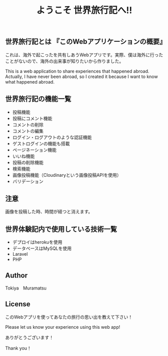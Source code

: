 
<h1 align="center">ようこそ 世界旅行記へ!!</h1>
&nbsp;

## 世界旅行記とは 『このWebアプリケーションの概要』
これは、海外で起こったを共有しあうWebアプリです。実際、僕は海外に行ったことがないので、海外の出来事が知りたいから作りました。

This is a web application to share experiences that happened abroad. Actually, I have never been abroad, so I created it because I want to know what happened abroad.

## 世界旅行記の機能一覧
- 投稿機能
- 投稿にコメント機能
- コメントの削除
- コメントの編集
- ログイン・ログアウトのような認証機能
- ゲストログインの機能も搭載
- ページネーション機能
- いいね機能
- 投稿の削除機能
- 検索機能
- 画像投稿機能（Cloudinaryという画像投稿APIを使用）
- バリデーション

## 注意
画像を投稿した時、時間が経つと消えます。

## 世界体験記内で使用している技術一覧
- デプロイはherokuを使用
- データベースはMySQLを使用
- Laravel
- PHP

## Author
Tokiya　Muramatsu

## License
このWebアプリを使ってあなたの旅行の思い出を教えて下さい！

Please let us know your experience using this web app!

ありがとうございます！

Thank you！
  


